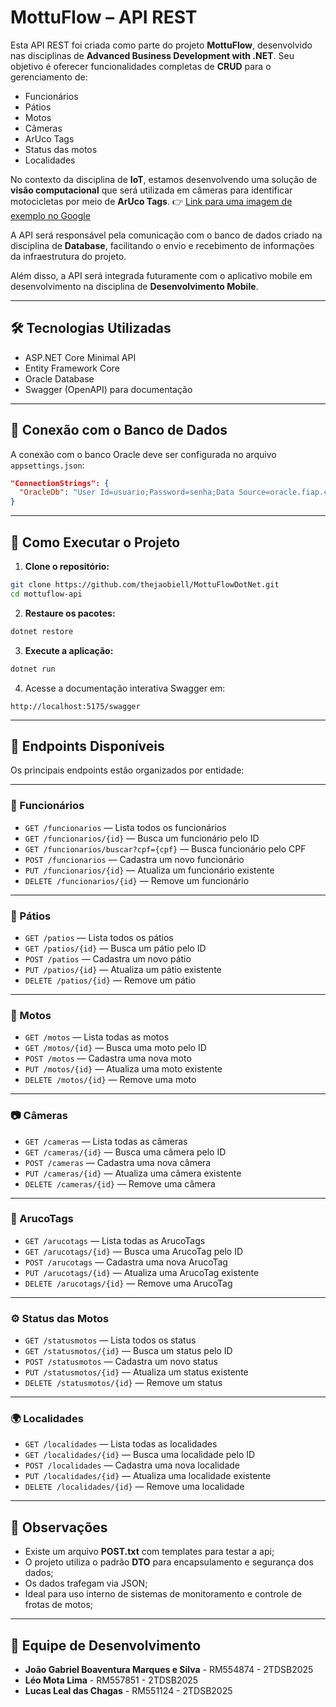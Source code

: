 # MottuFlow – API REST

Esta API REST foi criada como parte do projeto **MottuFlow**, desenvolvido nas disciplinas de **Advanced Business Development with .NET**. Seu objetivo é oferecer funcionalidades completas de **CRUD** para o gerenciamento de:

* Funcionários
* Pátios
* Motos
* Câmeras
* ArUco Tags
* Status das motos
* Localidades

No contexto da disciplina de **IoT**, estamos desenvolvendo uma solução de **visão computacional** que será utilizada em câmeras para identificar motocicletas por meio de **ArUco Tags**.
👉 [Link para uma imagem de exemplo no Google](https://docs.opencv.org/4.x/d5/dae/tutorial_aruco_detection.html)

A API será responsável pela comunicação com o banco de dados criado na disciplina de **Database**, facilitando o envio e recebimento de informações da infraestrutura do projeto.

Além disso, a API será integrada futuramente com o aplicativo mobile em desenvolvimento na disciplina de **Desenvolvimento Mobile**.

---

## 🛠️ Tecnologias Utilizadas

- ASP.NET Core Minimal API
- Entity Framework Core
- Oracle Database
- Swagger (OpenAPI) para documentação

---

## 🔌 Conexão com o Banco de Dados

A conexão com o banco Oracle deve ser configurada no arquivo `appsettings.json`:

```json
"ConnectionStrings": {
  "OracleDb": "User Id=usuario;Password=senha;Data Source=oracle.fiap.com.br:1521/orcl"
}
````

---

## 🚀 Como Executar o Projeto

1. **Clone o repositório:**

```bash
git clone https://github.com/thejaobiell/MottuFlowDotNet.git
cd mottuflow-api
```

2. **Restaure os pacotes:**

```bash
dotnet restore
```

3. **Execute a aplicação:**

```bash
dotnet run
```

4. Acesse a documentação interativa Swagger em:

```
http://localhost:5175/swagger
```
---

## 📂 Endpoints Disponíveis

Os principais endpoints estão organizados por entidade:

---

### 🧑 Funcionários

- `GET /funcionarios` — Lista todos os funcionários
- `GET /funcionarios/{id}` — Busca um funcionário pelo ID
- `GET /funcionarios/buscar?cpf={cpf}` — Busca funcionário pelo CPF
- `POST /funcionarios` — Cadastra um novo funcionário
- `PUT /funcionarios/{id}` — Atualiza um funcionário existente
- `DELETE /funcionarios/{id}` — Remove um funcionário

---

### 🏢 Pátios

- `GET /patios` — Lista todos os pátios
- `GET /patios/{id}` — Busca um pátio pelo ID
- `POST /patios` — Cadastra um novo pátio
- `PUT /patios/{id}` — Atualiza um pátio existente
- `DELETE /patios/{id}` — Remove um pátio

---

### 🛵 Motos

- `GET /motos` — Lista todas as motos
- `GET /motos/{id}` — Busca uma moto pelo ID
- `POST /motos` — Cadastra uma nova moto
- `PUT /motos/{id}` — Atualiza uma moto existente
- `DELETE /motos/{id}` — Remove uma moto

---

### 📷 Câmeras

- `GET /cameras` — Lista todas as câmeras
- `GET /cameras/{id}` — Busca uma câmera pelo ID
- `POST /cameras` — Cadastra uma nova câmera
- `PUT /cameras/{id}` — Atualiza uma câmera existente
- `DELETE /cameras/{id}` — Remove uma câmera

---

### 🧩 ArucoTags

- `GET /arucotags` — Lista todas as ArucoTags
- `GET /arucotags/{id}` — Busca uma ArucoTag pelo ID
- `POST /arucotags` — Cadastra uma nova ArucoTag
- `PUT /arucotags/{id}` — Atualiza uma ArucoTag existente
- `DELETE /arucotags/{id}` — Remove uma ArucoTag

---

### ⚙️ Status das Motos

- `GET /statusmotos` — Lista todos os status
- `GET /statusmotos/{id}` — Busca um status pelo ID
- `POST /statusmotos` — Cadastra um novo status
- `PUT /statusmotos/{id}` — Atualiza um status existente
- `DELETE /statusmotos/{id}` — Remove um status

---

### 🌍 Localidades

- `GET /localidades` — Lista todas as localidades
- `GET /localidades/{id}` — Busca uma localidade pelo ID
- `POST /localidades` — Cadastra uma nova localidade
- `PUT /localidades/{id}` — Atualiza uma localidade existente
- `DELETE /localidades/{id}` — Remove uma localidade

---

## 📌 Observações

* Existe um arquivo **POST.txt** com templates para testar a api;
* O projeto utiliza o padrão **DTO** para encapsulamento e segurança dos dados;
* Os dados trafegam via JSON;
* Ideal para uso interno de sistemas de monitoramento e controle de frotas de motos;

---


## 👥 Equipe de Desenvolvimento

- **João Gabriel Boaventura Marques e Silva** - RM554874 - 2TDSB2025
- **Léo Mota Lima** - RM557851 - 2TDSB2025
- **Lucas Leal das Chagas** - RM551124 - 2TDSB2025
